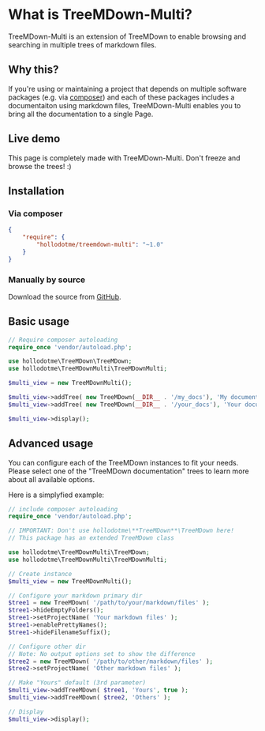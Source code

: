 # What is TreeMDown-Multi?

TreeMDown-Multi is an extension of TreeMDown to enable browsing and searching in multiple trees of markdown files.

## Why this?

If you're using or maintaining a project that depends on multiple software packages (e.g. via [composer](https://getcomposer.org)) and each of these packages includes a
documentaiton using markdown files, TreeMDown-Multi enables you to bring all the documentation to a single Page.

## Live demo

This page is completely made with TreeMDown-Multi. Don't freeze and browse the trees! :)

## Installation

### Via composer

```json
{
    "require": {
        "hollodotme/treemdown-multi": "~1.0"
    }
}
```

### Manually by source

Download the source from [GitHub](https://github.com/hollodotme/TreeMDown-Multi).

## Basic usage

```php
// Require composer autoloading
require_once 'vendor/autoload.php';

use hollodotme\TreeMDown\TreeMDown;
use hollodotme\TreeMDownMulti\TreeMDownMulti;

$multi_view = new TreeMDownMulti();

$multi_view->addTree( new TreeMDown(__DIR__ . '/my_docs'), 'My documents');
$multi_view->addTree( new TreeMDown(__DIR__ . '/your_docs'), 'Your documents');

$multi_view->display();
```

## Advanced usage

You can configure each of the TreeMDown instances to fit your needs.
Please select one of the "TreeMDown documentation" trees to learn more about all available options.

Here is a simplyfied example:

```php
// include composer autoloading
require_once 'vendor/autoload.php';

// IMPORTANT: Don't use hollodotme\**TreeMDown**\TreeMDown here!
// This package has an extended TreeMDown class

use hollodotme\TreeMDownMulti\TreeMDown;
use hollodotme\TreeMDownMulti\TreeMDownMulti;

// Create instance
$multi_view = new TreeMDownMulti();

// Configure your markdown primary dir
$tree1 = new TreeMDown( '/path/to/your/markdown/files' );
$tree1->hideEmptyFolders();
$tree1->setProjectName( 'Your markdown files' );
$tree1->enablePrettyNames();
$tree1->hideFilenameSuffix();

// Configure other dir
// Note: No output options set to show the difference
$tree2 = new TreeMDown( '/path/to/other/markdown/files' );
$tree2->setProjectName( 'Other markdown files' );

// Make "Yours" default (3rd parameter)
$multi_view->addTreeMDown( $tree1, 'Yours', true );
$multi_view->addTreeMDown( $tree2, 'Others' );

// Display
$multi_view->display();
```